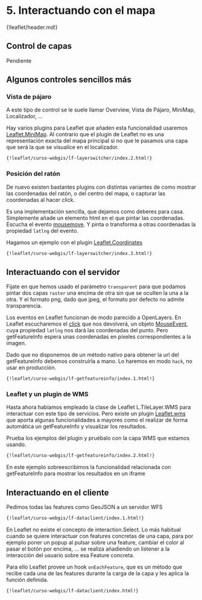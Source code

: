 # 5. Interactuando con el mapa

{!leaflet/header.md!}

## Control de capas

Pendiente

## Algunos controles sencillos más

### Vista de pájaro

A este tipo de control se le suele llamar Overview, Vista de Pájaro, MiniMap, Localizador, ...

Hay varios plugins para Leaflet que añaden esta funcionalidad usaremos [Leaflet.MiniMap](https://github.com/Norkart/Leaflet-MiniMap). Al contrario que el plugin de Leaflet no es una representación exacta del mapa principal si no que le pasamos una capa que será la que se visualice en el localizador.

```html
{!leaflet/curso-webgis/lf-layerswitcher/index.2.html!}
```


### Posición del ratón

De nuevo existen bastantes plugins con distintas variantes de como mostrar las coordenadas del ratón, o del centro del mapa, o capturar las coordenadas al hacer click.

Es una implementación sencilla, que dejamos como deberes para casa. Simplemente añade un elemento html en el que pintar las coordenadas. Escucha el evento [mousemove](https://leafletjs.com/reference-1.3.4.html#map-mousemove). Y pinta o transforma a otras coordenadas la propiedad `latlng` del evento.

Hagamos un ejemplo con el plugin [Leaflet.Coordinates](https://github.com/MrMufflon/Leaflet.Coordinates)

```html
{!leaflet/curso-webgis/lf-layerswitcher/index.3.html!}
```


## Interactuando con el servidor

Fijate en que hemos usado el parámetro `transparent` para que podamos pintar dos capas `raster` una encima de otra sin que se oculten la una a la otra. Y el formato png, dado que jpeg, el formato por defecto no admite transparencia.

Los eventos en Leaflet funcionan de modo parecido a OpenLayers. En Leaflet escucharemos el [click](https://leafletjs.com/reference-1.3.4.html#map-click) que nos devolverá, un objeto [MouseEvent](https://leafletjs.com/reference-1.3.4.html#mouseevent), cuya propiedad `latlng` nos dará las coordenadas del punto. Pero getFeatureInfo espera unas coordenadas en pixeles correspondientes a la imagen.

Dado que no disponemos de un método nativo para obtener la url del getFeatureInfo debemos construírla a mano. Lo haremos en modo `hack`, no usar en producción.

```html
{!leaflet/curso-webgis/lf-getfeatureinfo/index.1.html!}
```

### Leaflet y un plugin de WMS

Hasta ahora habíamos empleado la clase de Leaflet L.TileLayer.WMS para interactuar con este tipo de servicios. Pero existe un plugin [Leaflet.wms](https://github.com/heigeo/leaflet.wms) que aporta algunas funcionalidades a mayores como el realizar de forma automática un getFeatureInfo y visualizar los resultados.

Prueba los ejemplos del plugin y pruébalo con la capa WMS que estamos usando.

```html
{!leaflet/curso-webgis/lf-getfeatureinfo/index.2.html!}
```

En este ejemplo sobreescribimos la funcionalidad relacionada con getFeatureInfo para mostrar los resultados en un iframe


## Interactuando en el cliente

Pedimos todas las features como GeoJSON a un servidor WFS

```html
{!leaflet/curso-webgis/lf-dataclient/index.1.html!}
```


En Leaflet no existe el concepto de interaction.Select. Lo más habitual cuando se quiere interactuar con features concretas de una capa, para por ejemplo poner un popup al pulsar sobre una feature, cambiar el color al pasar el botón por encima, ... se realiza añadiendo un listener a la interacción del usuario sobre esa Feature concreta.

Para ello Leaflet provee un hook `onEachFeature`, que es un método que recibe cada una de las features durante la carga de la capa y les aplica la función definida.

```html
{!leaflet/curso-webgis/lf-dataclient/index.html!}
```